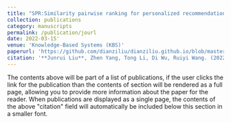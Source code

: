 ```yaml
---
title: "SPR:Similarity pairwise ranking for personalized recommendation"
collection: publications
category: manuscripts
permalink: /publication/jourl
date: 2022-03-15'
venue: 'Knowledge-Based Systems (KBS)'
paperurl: 'https://github.com/dianziliu/dianziliu.github.io/blob/master/files/[1][KBS22]SPR Similarity pairwise ranking for personalized recommendation.pdf'
citation: '**Junrui Liu**, Zhen Yang, Tong Li, Di Wu, Ruiyi Wang. (2022). &quot;SPR:Similaritypairwiserankingforpersonalizedrecommendation.&quot; <i>Knowledge-Based Systems</i>. 239:107828.'
---
```

The contents above will be part of a list of publications, if the user clicks the link for the publication than the contents of section will be rendered as a full page, allowing you to provide more information about the paper for the reader. When publications are displayed as a single page, the contents of the above "citation" field will automatically be included below this section in a smaller font.
